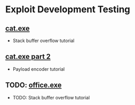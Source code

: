 
# Exploit Development Testing

## [cat.exe](cat)

* Stack buffer overflow tutorial

## [cat.exe part 2](cat2)

* Payload encoder tutorial

## TODO: [office.exe](office)

* TODO: Stack buffer overflow tutorial

